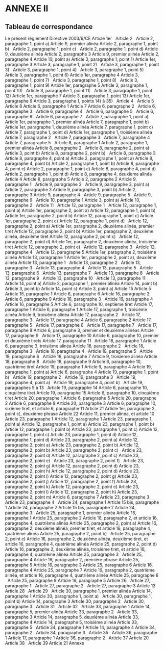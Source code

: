 # ANNEXE II

## Tableau de correspondance

Le présent règlement Directive 2003/6/CE Article 1er   Article 2   Article 2, paragraphe 1, point a) Article 9, premier alinéa Article 2, paragraphe 1, point b)   Article 2, paragraphe 1, point c)   Article 2, paragraphe 1, point d) Article 9, deuxième alinéa Article 2, paragraphe 3 Article 9, premier alinéa Article 2, paragraphe 4 Article 10, point a) Article 3, paragraphe 1, point 1) Article 1er, paragraphe 3 Article 3, paragraphe 1, point 2)   Article 3, paragraphe 1, point 3)   Article 3, paragraphe 1, point 4)   Article 3, paragraphe 1, point 5)   Article 3, paragraphe 1, point 6) Article 1er, paragraphe 4 Article 3, paragraphe 1, point 7)   Article 3, paragraphe 1, point 8)   Article 3, paragraphe 1, point 9) Article 1er, paragraphe 5 Article 3, paragraphe 1, point 10)   Article 3, paragraphe 1, point 11)   Article 3, paragraphe 1, point 12) Article 1er, paragraphe 7 Article 3, paragraphe 1, point 13) Article 1er, paragraphe 6 Article 3, paragraphe 1, points 14) à 35)   Article 4   Article 5 Article 8 Article 6, paragraphe 1 Article 7 Article 6, paragraphe 2   Article 6, paragraphe 3   Article 6, paragraphe 4   Article 6, paragraphe 5   Article 6, paragraphe 6   Article 6, paragraphe 7   Article 7, paragraphe 1, point a) Article 1er, paragraphe 1, premier alinéa Article 7, paragraphe 1, point b) Article 1er, paragraphe 1, deuxième alinéa Article 7, paragraphe 1, point c)   Article 7, paragraphe 1, point d) Article 1er, paragraphe 1, troisième alinéa Article 7, paragraphe 2   Article 7, paragraphe 3   Article 7, paragraphe 4   Article 7, paragraphe 5   Article 8, paragraphe 1 Article 2, paragraphe 1, premier alinéa Article 8, paragraphe 2   Article 8, paragraphe 2, point a) Article 3, point b) Article 8, paragraphe 2, point b)   Article 8, paragraphe 3   Article 8, paragraphe 4, point a) Article 2, paragraphe 1, point a) Article 8, paragraphe 4, point b) Article 2, paragraphe 1, point b) Article 8, paragraphe 4, point c) Article 2, paragraphe 1, point c) Article 8, paragraphe 4, point d) Article 2, paragraphe 1, point d) Article 8, paragraphe 4, deuxième alinéa Article 4 Article 8, paragraphe 5 Article 2, paragraphe 2 Article 9, paragraphe 1   Article 9, paragraphe 2   Article 9, paragraphe 3, point a) Article 2, paragraphe 3 Article 9, paragraphe 3, point b) Article 2, paragraphe 3 Article 9, paragraphe 4   Article 9, paragraphe 5   Article 9, paragraphe 6   Article 10, paragraphe 1 Article 3, point a) Article 10, paragraphe 2   Article 11   Article 12, paragraphe 1   Article 12, paragraphe 1, point a) Article 1er, paragraphe 2, point a) Article 12, paragraphe 1, point b) Article 1er, paragraphe 2, point b) Article 12, paragraphe 1, point c) Article 1er, paragraphe 2, point c) Article 12, paragraphe 1, point d)   Article 12, paragraphe 2, point a) Article 1er, paragraphe 2, deuxième alinéa, premier tiret Article 12, paragraphe 2, point b) Article 1er, paragraphe 2, deuxième alinéa, deuxième tiret Article 12, paragraphe 2, point c)   Article 12, paragraphe 2, point d) Article 1er, paragraphe 2, deuxième alinéa, troisième tiret Article 12, paragraphe 2, point e)   Article 12, paragraphe 3   Article 12, paragraphe 4   Article 12, paragraphe 5 Article 1er, paragraphe 2, troisième alinéa Article 13, paragraphe 1 Article 1er, paragraphe 2, point a), deuxième alinéa Article 13, paragraphe 1   Article 13, paragraphe 2   Article 13, paragraphe 3   Article 13, paragraphe 4   Article 13, paragraphe 5   Article 13, paragraphe 6   Article 13, paragraphe 7   Article 13, paragraphe 8   Article 13, paragraphe 9   Article 13, paragraphe 10   Article 13, paragraphe 11   Article 14, point a) Article 2, paragraphe 1, premier alinéa Article 14, point b) Article 3, point b) Article 14, point c) Article 3, point a) Article 15 Article 5 Article 16, paragraphe 1 Article 6, paragraphe 6 Article 16, paragraphe 2 Article 6, paragraphe 9 Article 16, paragraphe 3   Article 16, paragraphe 4   Article 16, paragraphe 5 Article 6, paragraphe 10, septième tiret Article 17, paragraphe 1 Article 6, paragraphe 1 Article 17, paragraphe 1, troisième alinéa Article 9, troisième alinéa Article 17, paragraphe 2   Article 17, paragraphe 3   Article 17, paragraphe 4 Article 6, paragraphe 2 Article 17, paragraphe 5   Article 17, paragraphe 6   Article 17, paragraphe 7   Article 17, paragraphe 8 Article 6, paragraphe 3, premier et deuxième alinéas Article 17, paragraphe 9   Article 17, paragraphe 10 Article 6, paragraphe 10, premier et deuxième tirets Article 17, paragraphe 11   Article 18, paragraphe 1 Article 6, paragraphe 3, troisième alinéa Article 18, paragraphe 2   Article 18, paragraphe 3   Article 18, paragraphe 4   Article 18, paragraphe 5   Article 18, paragraphe 6   Article 18, paragraphe 7 Article 9, troisième alinéa Article 18, paragraphe 8   Article 18, paragraphe 9 Article 6, paragraphe 10, quatrième tiret Article 19, paragraphe 1 Article 6, paragraphe 4 Article 19, paragraphe 1, point a) Article 6, paragraphe 4 Article 19, paragraphe 1, point b)   Article 19, paragraphe 2   Article 19, paragraphe 3   Article 19, paragraphe 4, point a)   Article 19, paragraphe 4, point b)   Article 19, paragraphes 5 à 13   Article 19, paragraphe 14 Article 6, paragraphe 10, cinquième tiret Article 19, paragraphe 15 Article 6, paragraphe 10, cinquième tiret Article 20, paragraphe 1 Article 6, paragraphe 5 Article 20, paragraphe 2 Article 6, paragraphe 8 Article 20, paragraphe 3 Article 6, paragraphe 10, sixième tiret, et article 6, paragraphe 11 Article 21 Article 1er, paragraphe 2, point c), deuxième phrase Article 22 Article 11, premier alinéa, et article 10 Article 23, paragraphe 1 Article 12, paragraphe 1 Article 23, paragraphe 1, point a) Article 12, paragraphe 1, point a) Article 23, paragraphe 1, point b) Article 12, paragraphe 1, point b) Article 23, paragraphe 1, point c) Article 12, paragraphe 1, point c) Article 23, paragraphe 1, point d) Article 12, paragraphe 1, point d) Article 23, paragraphe 2, point a) Article 12, paragraphe 2, point a) Article 23, paragraphe 2, point b) Article 12, paragraphe 2, point b) Article 23, paragraphe 2, point c)   Article 23, paragraphe 2, point d) Article 12, paragraphe 2, point c) Article 23, paragraphe 2, point e)   Article 23, paragraphe 2, point f)   Article 23, paragraphe 2, point g) Article 12, paragraphe 2, point d) Article 23, paragraphe 2, point h) Article 12, paragraphe 2, point d) Article 23, paragraphe 2, point i) Article 12, paragraphe 2, point g) Article 23, paragraphe 2, point j) Article 12, paragraphe 2, point f) Article 23, paragraphe 2, point k) Article 12, paragraphe 2, point e) Article 23, paragraphe 2, point l) Article 12, paragraphe 2, point h) Article 23, paragraphe 2, point m) Article 6, paragraphe 7 Article 23, paragraphe 3   Article 23, paragraphe 4   Article 24, paragraphe 1 Article 15 bis, paragraphe 1 Article 24, paragraphe 2 Article 15 bis, paragraphe 2 Article 24, paragraphe 3   Article 25, paragraphe 1, premier alinéa Article 16, paragraphe 1 Article 25, paragraphe 2 Article 16, paragraphe 2, et article 16, paragraphe 4, quatrième alinéa Article 25, paragraphe 2, point a) Article 16, paragraphe 2, deuxième alinéa, premier tiret, et article 16, paragraphe 4, quatrième alinéa Article 25, paragraphe 2, point b)   Article 25, paragraphe 2, point c) Article 16, paragraphe 2, deuxième alinéa, deuxième tiret, et article 16, paragraphe 4, quatrième alinéa Article 25, paragraphe 2, point d) Article 16, paragraphe 2, deuxième alinéa, troisième tiret, et article 16, paragraphe 4, quatrième alinéa Article 25, paragraphe 3   Article 25, paragraphe 4 Article 16, paragraphe 2, première phrase Article 25, paragraphe 5 Article 16, paragraphe 3 Article 25, paragraphe 6 Article 16, paragraphe 4 Article 25, paragraphe 7 Article 16, paragraphe 2, quatrième alinéa, et article 16, paragraphe 4, quatrième alinéa Article 25, paragraphe 8   Article 25, paragraphe 9 Article 16, paragraphe 5 Article 26   Article 27, paragraphe 1   Article 27, paragraphe 2   Article 27, paragraphe 3 Article 13 Article 28   Article 29   Article 30, paragraphe 1, premier alinéa Article 14, paragraphe 1 Article 30, paragraphe 1, point a)   Article 30, paragraphe 1, point b) Article 14, paragraphe 3 Article 30, paragraphe 2   Article 30, paragraphe 3   Article 31   Article 32   Article 33, paragraphe 1 Article 14, paragraphe 5, premier alinéa Article 33, paragraphe 2   Article 33, paragraphe 3 Article 14, paragraphe 5, deuxième alinéa Article 33, paragraphe 4 Article 14, paragraphe 5, troisième alinéa Article 33, paragraphe 5   Article 34, paragraphe 1 Article 14, paragraphe 4 Article 34, paragraphe 2   Article 34, paragraphe 3   Article 35   Article 36, paragraphe 1 Article 17, paragraphe 1 Article 36, paragraphe 2   Article 37 Article 20 Article 38   Article 39 Article 21 Annexe  


